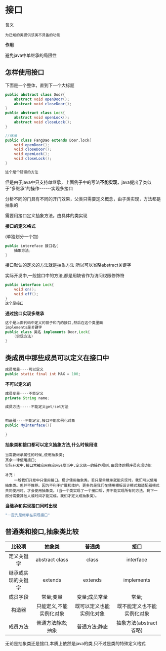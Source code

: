 # 接口

含义

```
为已知的类提供该类不具备的功能
```

**作用**

避免java中单继承的局限性



## 怎样使用接口

下面是一个整体，直到下一个大标题

```java
public abstract class Door{
    abstract void openDoor();
    abstract void closeDoor();
}
public abstract class Lock{
    abstract void openLock();
    abstract void closeLock();
}

//继承
public class FangDao extends Door,lock{
    void openDoor();
	void closeDoor();
	void openLock();
	void closeLock();
}

这个是个错误的方法

```

但是由于java中只支持单继承，上面例子中的写法**不能实现**，java提出了类似于“多继承”的操作------实现多接口

分析不同的门具有不同的开门效果，父类只需要定义概念，由子类实现，方法都是抽象的

需要用接口定义抽象方法，由具体的类实现

**接口的定义格式**

(单独划分一个包)

```java
public intereface 接口名{
    抽象方法;
} 
```

接口默认的定义的方法就是抽象方法
	所以可以省略abstract关键字

实际开发中,一般接口中的方法,都是用缺省作为访问权限修饰符 

```java
public interface Lock{
    void on();
    void off();
}
这个是接口
```

**通过接口实现多继承**

```java
这个是上面代码中定义的锁子和门的接口,然后在这个类里面
implements是关键字
public class 类名 implements Door,Lock{
    (实现方法)
}
```



## 类成员中那些成员可以定义在接口中

```java
成员常量----可以定义
public static final int MAX = 100;
```

**不可以定义的**

```java
成员变量----不能定义
private String name;

成员方法-----不能定义get/set方法
    
    
构造器----不能定义,接口不能实例化对象
public MyInterface(){
    
}
```

**抽象类和接口都可以定义抽象方法,什么时候用谁**

```
当需要继承属性的时候,使用抽象类;
其余一律使用接口;
实际开发中,接口常被应用在应用开发当中,定义统一的操作规则,由具体的程序员实现功能

补充：
	一般我们开发中只使用接口。极少使用抽象类。若只是单继承就能实现时。我们可以使用抽象类。但并不推荐。因为不利于扩展和维护。更多的是我们在使用模板设计模式和适配器模式共同使用时。才会使用抽象类。（当一个类实现了一个接口后，并不能实现所有的方法。剩下一部分需要其他人或时间才能完成。我们才定义成抽象类）。
```

**当继承和实现接口同时出现**

```java
"一定先是继承在实现接口"
```



## 普通类和接口,抽象类比较

|       比较项       |         抽象类          |          普通类          |            接口            |
| :----------------: | :---------------------: | :----------------------: | :------------------------: |
|     定义关键字     |     abstract  class     |          class           |         interface          |
| 继承或实现的关键字 |         extends         |         extends          |         implements         |
|      成员字段      |        常量;变量        |      变量;成员常量       |           常量;            |
|       构造器       | 只能定义,不能实例化对象 | 既可以定义也能实例化对象 | 既不能定义也不能实例化对象 |
|      成员方法      |    普通方法静态;抽象    |      普通方法;静态       |   抽象方法(abstract省略)   |

无论是抽象类还是接口,本质上依然是java的类,只不过是类的特殊定义格式